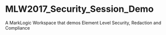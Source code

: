 # MLW2017_Security_Session_Demo
A MarkLogic Workspace that demos Element Level Security, Redaction and Compliance
